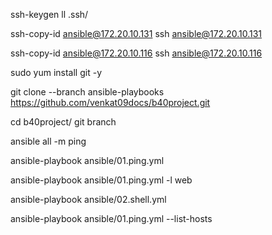 ssh-keygen
ll .ssh/

ssh-copy-id ansible@172.20.10.131
ssh ansible@172.20.10.131

ssh-copy-id ansible@172.20.10.116
ssh ansible@172.20.10.116

sudo yum install git -y

git clone --branch ansible-playbooks https://github.com/venkat09docs/b40project.git

cd b40project/
git branch

ansible all -m ping

ansible-playbook ansible/01.ping.yml

ansible-playbook ansible/01.ping.yml -l web

ansible-playbook ansible/02.shell.yml

ansible-playbook ansible/01.ping.yml --list-hosts
